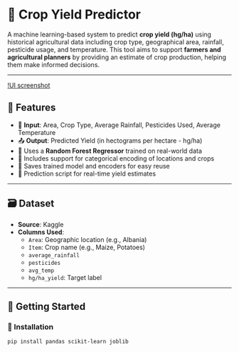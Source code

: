 # 🌾 Crop Yield Predictor

A machine learning-based system to predict **crop yield (hg/ha)** using historical agricultural data including crop type, geographical area, rainfall, pesticide usage, and temperature. This tool aims to support **farmers and agricultural planners** by providing an estimate of crop production, helping them make informed decisions.

---

[!UI screenshot](assets/image.png)
## 📌 Features

- 📍 **Input**: Area, Crop Type, Average Rainfall, Pesticides Used, Average Temperature  
- 📤 **Output**: Predicted Yield (in hectograms per hectare - hg/ha)
- 🧠 Uses a **Random Forest Regressor** trained on real-world data
- 🔄 Includes support for categorical encoding of locations and crops
- 💾 Saves trained model and encoders for easy reuse
- 🧪 Prediction script for real-time yield estimates

---

## 🗃️ Dataset

- **Source**: Kaggle
- **Columns Used**:
  - `Area`: Geographic location (e.g., Albania)
  - `Item`: Crop name (e.g., Maize, Potatoes)
  - `average_rainfall`
  - `pesticides`
  - `avg_temp`
  - `hg/ha_yield`: Target label

---

## 🚀 Getting Started

### 🔧 Installation

```bash
pip install pandas scikit-learn joblib
